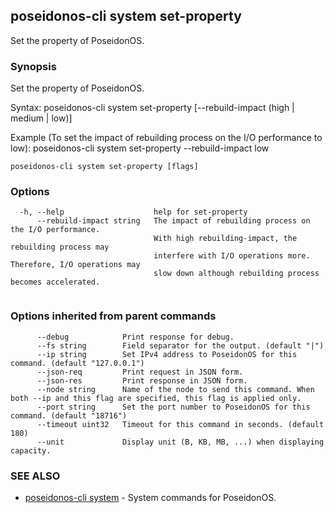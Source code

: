 ## poseidonos-cli system set-property

Set the property of PoseidonOS.

### Synopsis


Set the property of PoseidonOS.

Syntax:
	poseidonos-cli system set-property [--rebuild-impact (high | medium | low)]

Example (To set the impact of rebuilding process on the I/O performance to low):
	poseidonos-cli system set-property --rebuild-impact low
          

```
poseidonos-cli system set-property [flags]
```

### Options

```
  -h, --help                    help for set-property
      --rebuild-impact string   The impact of rebuilding process on the I/O performance.
                                With high rebuilding-impact, the rebuilding process may
                                interfere with I/O operations more. Therefore, I/O operations may
                                slow down although rebuilding process becomes accelerated. 
                                
```

### Options inherited from parent commands

```
      --debug            Print response for debug.
      --fs string        Field separator for the output. (default "|")
      --ip string        Set IPv4 address to PoseidonOS for this command. (default "127.0.0.1")
      --json-req         Print request in JSON form.
      --json-res         Print response in JSON form.
      --node string      Name of the node to send this command. When both --ip and this flag are specified, this flag is applied only.
      --port string      Set the port number to PoseidonOS for this command. (default "18716")
      --timeout uint32   Timeout for this command in seconds. (default 180)
      --unit             Display unit (B, KB, MB, ...) when displaying capacity.
```

### SEE ALSO

* [poseidonos-cli system](poseidonos-cli_system.md)	 - System commands for PoseidonOS.

